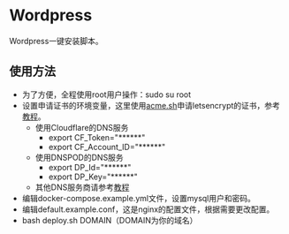 # Wordpress

Wordpress一键安装脚本。

## 使用方法
- 为了方便，全程使用root用户操作：sudo su root
- 设置申请证书的环境变量，这里使用[acme.sh](https://github.com/Neilpang/acme.sh)申请letsencrypt的证书，参考[教程](https://github.com/Neilpang/acme.sh/wiki/%E8%AF%B4%E6%98%8E)。
  - 使用Cloudflare的DNS服务
    - export CF_Token="******"
    - export CF_Account_ID="******"
  - 使用DNSPOD的DNS服务
    - export DP_Id="******"
    - export DP_Key="******"
  - 其他DNS服务商请参考[教程](https://github.com/Neilpang/acme.sh/wiki/dnsapi)
- 编辑docker-compose.example.yml文件，设置mysql用户和密码。
- 编辑default.example.conf，这是nginx的配置文件，根据需要更改配置。
- bash deploy.sh DOMAIN（DOMAIN为你的域名）
